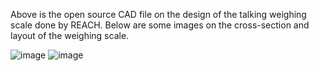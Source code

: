 Above is the open source CAD file on the design of the talking weighing scale done by REACH.
Below are some images on the cross-section and layout of the weighing scale.

![image](https://github.com/wongweiqi/weighing_scale/assets/80031000/80e0298f-bf7f-4c9b-bf23-beaa82bf50a6)
![image](https://github.com/wongweiqi/weighing_scale/assets/80031000/a53dc952-9291-430d-b907-65b2d591d81b)
